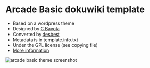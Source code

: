 # Arcade Basic dokuwiki template

* Based on a wordpress theme
* Designed by [C Bavota](https://wordpress.org/themes/arcade-basic/)
* Converted by [desbest](http://desbest.com)
* Metadata is in template.info.txt
* Under the GPL license (see copying file)
* [More information](http://dokuwiki.org/template:arcadebasic)

![arcade basic theme screenshot](https://i.imgur.com/xf9CEL4.png)
